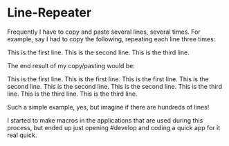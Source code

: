 # Line-Repeater
Frequently I have to copy and paste several lines, several times.  For example, say I had to copy the following, repeating each line three times:

This is the first line.
This is the second line.
This is the third line.

The end result of my copy/pasting would be:

This is the first line.
This is the first line.
This is the first line.
This is the second line.
This is the second line.
This is the second line.
This is the third line.
This is the third line.
This is the third line.

Such a simple example, yes, but imagine if there are hundreds of lines!

I started to make macros in the applications that are used during this process, but ended up just opening #develop and coding a quick app for it real quick.
